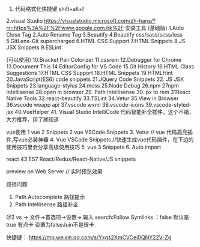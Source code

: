 1. 代码格式化快捷键    shift+alt+f

2.visual Studio 
https://visualstudio.microsoft.com/zh-hans/?rr=https%3A%2F%2Fwww.google.com.hk%2F
安装工具
(基础版)
1.Auto Close Tag
2.Auto Rename Tag
3.Beautify
4.Beautify css/sass/scss/less
5.GitLens-Git supercharged
6.HTML CSS Support
7.HTML Snippets
8.JS JSX Snippets
9.ESLint


(可以使用)
10.Bracket Pair Colorizer
11.cssrem
12.Debugger for Chrome
13.Document This
14.EditorConfig for VS Code
15.Git History
16.HTML Class Suggestions
17.HTML CSS Support
18.HTML Snippets
19.HTMLHint
20.JavaScript(ES6) code snippets
21.JQuery Code Snippets
22. JS JSX Snippets
23.language-stylus
24.mcss
25.Node Debug
26.npm 
27npm Intellisense
28.open in browser
29. Path Intellisense
30. px to rem
31React Native Tools
32.react-beautify
33.TSLint
34.Vetur
35.View in Browser
36.vscode weapp api
37.vscode wxml
38.vscode-icons
39.vscode-styled-jsx
40.VueHelper
41. Visual Studio IntelliCode  代码智能补全插件，这个不错，大力推荐，用了就知道

vue使用
1 vue 2 Snippets
2 vue VSCode Snippets
3. Vetur   // vue 代码高亮插件,写vue必装神器
4. Vue VSCode Snippets //快速生成vue代码插件，在下边的使用技巧里会分享高级使用技巧
5. vue 3 Snippets
6. Auto import

react
43 ES7 React/Redux/React-Native/JS snippets


preview on Web Server // 实时预览效果


路径问题
1. Path Autocomplete 路径提示
2. Path Intellisense 路径补全


@2  vs -> 文件->首选项->设置-> 输入  search:Follow Symlinks ：false   默认是true  有点卡   设置为falseJuin不是很卡


快捷键： https://mp.weixin.qq.com/s/Yxgs2XmCVCei0QNY22V-Zg
